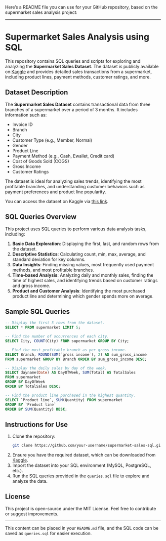 Here’s a README file you can use for your GitHub repository, based on the supermarket sales analysis project:

---

# Supermarket Sales Analysis using SQL

This repository contains SQL queries and scripts for exploring and analyzing the **Supermarket Sales Dataset**. The dataset is publicly available on [Kaggle](https://www.kaggle.com/datasets/arunjangir245/super-market-sales?resource=download) and provides detailed sales transactions from a supermarket, including product lines, payment methods, customer ratings, and more.

## Dataset Description

The **Supermarket Sales Dataset** contains transactional data from three branches of a supermarket over a period of 3 months. It includes information such as:
- Invoice ID
- Branch
- City
- Customer Type (e.g., Member, Normal)
- Gender
- Product Line
- Payment Method (e.g., Cash, Ewallet, Credit card)
- Cost of Goods Sold (COGS)
- Gross Income
- Customer Ratings

The dataset is ideal for analyzing sales trends, identifying the most profitable branches, and understanding customer behaviors such as payment preferences and product line popularity.

You can access the dataset on Kaggle via [this link](https://www.kaggle.com/datasets/arunjangir245/super-market-sales?resource=download).

## SQL Queries Overview

This project uses SQL queries to perform various data analysis tasks, including:

1. **Basic Data Exploration**: Displaying the first, last, and random rows from the dataset.
2. **Descriptive Statistics**: Calculating count, min, max, average, and standard deviation for key columns.
3. **Data Insights**: Finding missing values, most frequently used payment methods, and most profitable branches.
4. **Time-based Analysis**: Analyzing daily and monthly sales, finding the time of highest sales, and identifying trends based on customer ratings and gross income.
5. **Product and Customer Analysis**: Identifying the most purchased product line and determining which gender spends more on average.

## Sample SQL Queries

```sql
-- Display the first 5 rows from the dataset.
SELECT * FROM supermarket LIMIT 5;

-- Find the number of occurrences of each city.
SELECT City, COUNT(City) FROM supermarket GROUP BY City;

-- Find the most profitable branch as per gross income.
SELECT Branch, ROUND(SUM(`gross income`), 2) AS sum_gross_income 
FROM supermarket GROUP BY Branch ORDER BY sum_gross_income DESC;

-- Display the daily sales by day of the week.
SELECT dayname(Date) AS DayOfWeek, SUM(Total) AS TotalSales 
FROM supermarket 
GROUP BY DayOfWeek 
ORDER BY TotalSales DESC;

-- Find the product line purchased in the highest quantity.
SELECT `Product line`, SUM(Quantity) FROM supermarket
GROUP BY `Product line` 
ORDER BY SUM(Quantity) DESC;
```

## Instructions for Use

1. Clone the repository:
    ```bash
    git clone https://github.com/your-username/supermarket-sales-sql.git
    ```
2. Ensure you have the required dataset, which can be downloaded from [Kaggle](https://www.kaggle.com/datasets/arunjangir245/super-market-sales?resource=download).
3. Import the dataset into your SQL environment (MySQL, PostgreSQL, etc.).
4. Run the SQL queries provided in the `queries.sql` file to explore and analyze the data.

## License

This project is open-source under the MIT License. Feel free to contribute or suggest improvements.

---

This content can be placed in your `README.md` file, and the SQL code can be saved as `queries.sql` for easier execution.
